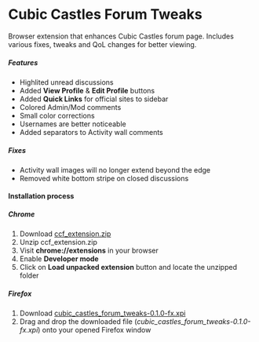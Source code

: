 # Cubic Castles Forum Tweaks

Browser extension that enhances Cubic Castles forum page. Includes various fixes, tweaks and QoL changes for better viewing.



##### Features
- Highlited unread discussions
- Added **View Profile** & **Edit Profile** buttons
- Added **Quick Links** for official sites to sidebar
- Colored Admin/Mod comments
- Small color corrections
- Usernames are better noticeable
- Added separators to Activity wall comments

##### Fixes
- Activity wall images will no longer extend beyond the edge
- Removed white bottom stripe on closed discussions



#### Installation process

##### Chrome
1. Download [ccf_extension.zip](https://github.com/ccrecipes/cc-forums-browser-extension/raw/master/ccf_extension.zip)
2. Unzip ccf_extension.zip
3. Visit **chrome://extensions** in your browser
4. Enable **Developer mode**
5. Click on **Load unpacked extension** button and locate the unzipped folder

##### Firefox
1. Download [cubic_castles_forum_tweaks-0.1.0-fx.xpi](https://github.com/ccrecipes/cc-forums-browser-extension/raw/master/cubic_castles_forum_tweaks-0.1.0-fx.xpi)
2. Drag and drop the downloaded file (*cubic_castles_forum_tweaks-0.1.0-fx.xpi*) onto your opened Firefox window
